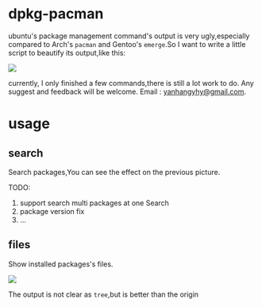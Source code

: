 # dpkg-pacman

ubuntu's package management command's output is very ugly,especially compared to 
Arch's `pacman` and Gentoo's `emerge`.So I want to write a little script to beautify its
output,like this:

![](https://raw.github.com/hangyan/dpkg-pacman/master/images/compare.png)


currently, I only finished a few commands,there is still a lot work to do. Any
suggest and feedback will be welcome. Email :
[yanhangyhy@gmail.com](mailto:yanhangyhy@gmail.com).


# usage

## search

Search packages,You can see the effect on the previous picture.

TODO:

1. support search multi packages at one Search
2. package version fix
3. ...


## files

Show installed packages's files.

![](https://raw.github.com/hangyan/dpkg-pacman/master/images/files.png)

The output is not clear as `tree`,but is better than the origin



